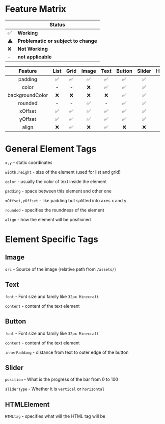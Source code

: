 # Feature Matrix

||Status|
|-|-------|
|✅|**Working**|
|⚠️|**Problematic or subject to change**|
|❌|**Not Working**|
|-| **not applicable**

|Feature|List|Grid|Image|Text|Button|Slider|HTMLElement|
|:---:|:---:|:---:|:---:|:---:|:---:|:---:|:---:|
|padding|✅|✅|✅|✅|✅|✅|✅|
|color|-|-|❌|✅|✅|✅|❌|
|backgroundColor|❌|❌|❌|❌|✅|✅|❌|
|rounded|-|-|✅|-|✅|✅|-|
|xOffset|✅|✅|✅|✅|✅|✅|✅|
|yOffset|✅|✅|✅|✅|✅|✅|✅|
|align|❌|✅|❌|✅|❌|❌|❌|

# General Element Tags
`x,y` - static coordinates

`width,height` - size of the element (used for list and grid)

`color` - usually the color of text inside the element

`padding` - space between this element and other one

`xOffset,yOffset` - like padding but splitted into axes x and y

`rounded` - specifies the roundness of the element

`align` - how the element will be positioned

# Element Specific Tags

## Image

`src` - Source of the image (relative path from `/assets/`)

## Text
`font` - Font size and family like `32px Minecraft`

`content` - content of the text element

## Button

`font` - Font size and family like `32px Minecraft`

`content` - content of the text element

`innerPadding` - distance from text to outer edge of the button

## Slider

`position` - What is the progress of the bar from 0 to 100

`sliderType` - Whether it is `vertical` or `horizontal`


## HTMLElement

`HTMLtag` - specifies what will the HTML tag will be
